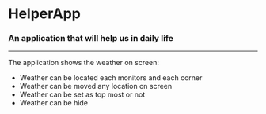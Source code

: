 # HelperApp
### An application that will help us in daily life
---
The application shows the weather on screen:
* Weather can be located each monitors and each corner
* Weather can be moved any location on screen
* Weather can be set as top most or not
* Weather can be hide
